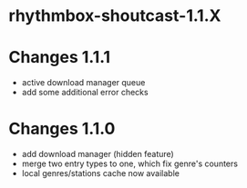 # rhythmbox-shoutcast-1.1.X #

# Changes 1.1.1 #
  * active download manager queue
  * add some additional error checks

# Changes 1.1.0 #
  * add download manager (hidden feature)
  * merge two entry types to one, which fix genre's counters
  * local genres/stations cache now available